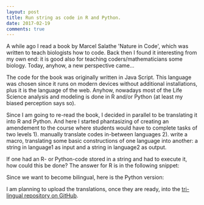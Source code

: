 ```yaml
---
layout: post
title: Run string as code in R and Python.
date: 2017-02-19
comments: true
---
```


A while ago I read a book by Marcel Salathe 'Nature in Code', which was written to teach biologists how to code. Back then I found it interesting from my own end: it is good also for teaching coders/mathematicians some biology. Today, anyhow, a new perspective came...

The code for the book was originally written in Java Script. This language was chosen since it runs on modern devices without additional installations, plus it is the language of the web. Anyhow, nowadays most of the Life Science analysis and modeling is done in R and/or Python (at least my biased perception says so). 

Since I am going to re-read the book, I decided in parallel to be translating it into R and Python. And here I started phantasizing of creating an amendement to the course where students would have to complete tasks of two levels 1). manually translate codes in-between languages 2). write a macro, translating some basic constructions of one language into another: a string in language1 as input and a string in language2 as output.

If one had an R- or Python-code stored in a string and had to execute it, how could this be done?
The answer for R is in the following snippet:  

<script src="https://gist.github.com/elizavetasemenova/eb7489a140c2d624b6d7e51c6231d0f5.js"></script>


Since we want to become bilingual, here is the Python version:
<script src="https://gist.github.com/elizavetasemenova/899c546454937dd02ae344d275179556.js"></script>

I am planning to upload the translations, once they are ready, into the <a href="https://github.com/elizavetasemenova/NatureInCode_Remake">tri-lingual repository on GitHub</a>.
